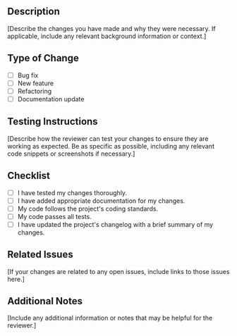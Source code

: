 ## Description

[Describe the changes you have made and why they were necessary. If applicable, include any relevant background information or context.]

## Type of Change

- [ ] Bug fix
- [ ] New feature
- [ ] Refactoring
- [ ] Documentation update

## Testing Instructions

[Describe how the reviewer can test your changes to ensure they are working as expected. Be as specific as possible, including any relevant code snippets or screenshots if necessary.]

## Checklist

- [ ] I have tested my changes thoroughly.
- [ ] I have added appropriate documentation for my changes.
- [ ] My code follows the project's coding standards.
- [ ] My code passes all tests.
- [ ] I have updated the project's changelog with a brief summary of my changes.

## Related Issues

[If your changes are related to any open issues, include links to those issues here.]

## Additional Notes

[Include any additional information or notes that may be helpful for the reviewer.]
